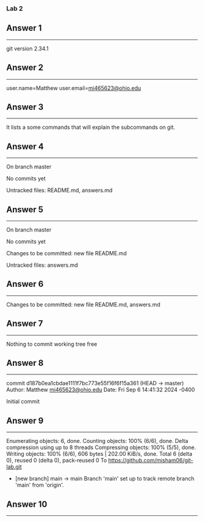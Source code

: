 ### Lab 2


## Answer 1
---
git version 2.34.1


## Answer 2
---
user.name=Matthew
user.email=mi465623@ohio.edu


## Answer 3
---
It lists a some commands that will explain the subcommands on git.


## Answer 4
---
On branch master

No commits yet

Untracked files: README.md, answers.md

## Answer 5
---

On branch master

No commits yet

Changes to be committed: new file README.md

Untracked files: answers.md

## Answer 6
---
Changes to be committed: new file README.md, answers.md

## Answer 7
---
Nothing to commit working tree free

## Answer 8
---
commit d187b0ea1cbdae1111f7bc773e55f16f6f15a361 (HEAD -> master)
Author: Matthew <mi465623@ohio.edu>
Date:   Fri Sep 6 14:41:32 2024 -0400

Initial commit

## Answer 9
---
Enumerating objects: 6, done.
Counting objects: 100% (6/6), done.
Delta compression using up to 8 threads
Compressing objects: 100% (5/5), done.
Writing objects: 100% (6/6), 606 bytes | 202.00 KiB/s, done.
Total 6 (delta 0), reused 0 (delta 0), pack-reused 0
To https://github.com/misham06/git-lab.git
 * [new branch]      main -> main
Branch 'main' set up to track remote branch 'main' from 'origin'.

## Answer 10
---
